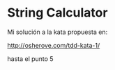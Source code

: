 # String Calculator

Mi solución a la kata propuesta en: 

http://osherove.com/tdd-kata-1/

hasta el punto 5
